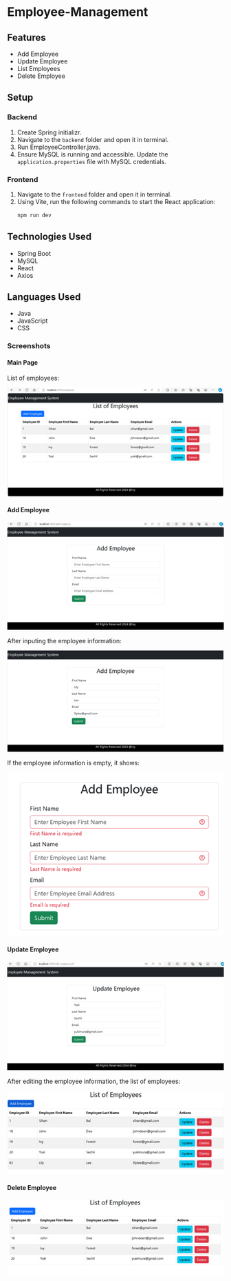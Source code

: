 # Employee-Management

## Features

- Add Employee
- Update Employee
- List Employees
- Delete Employee

## Setup

### Backend

1. Create Spring initializr.
2. Navigate to the `backend` folder and open it in terminal.
3. Run EmployeeController.java.
4. Ensure MySQL is running and accessible. Update the `application.properties` file with MySQL credentials.

### Frontend

1. Navigate to the `frontend` folder and open it in terminal.
2. Using Vite, run the following commands to start the React application:
    ```bash
    npm run dev
    ```

## Technologies Used

- Spring Boot
- MySQL
- React
- Axios

## Languages Used

- Java
- JavaScript
- CSS

### Screenshots

#### Main Page
List of employees:

![Main Page](images/main_page.png)

#### Add Employee

![Add Employee](images/add_employee1.png)

After inputing the employee information:

![Add Employee Info](images/add_employee2.png)

If the employee information is empty, it shows:

![Empty Employee Info](images/empty_add.png)

#### Update Employee
![Update Employee](images/edit_employee.png)

After editing the employee information, the list of employees:

![List After Edit](images/list_after_edit.png)

#### Delete Employee
![Delete Employee](images/delete_employee.png)
